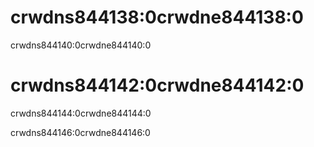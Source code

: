 # crwdns844138:0crwdne844138:0

crwdns844140:0crwdne844140:0

# crwdns844142:0crwdne844142:0

crwdns844144:0crwdne844144:0

crwdns844146:0crwdne844146:0